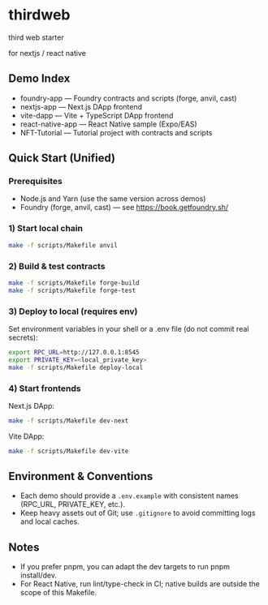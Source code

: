 # thirdweb
third web starter 

for nextjs / react native

## Demo Index

- foundry-app — Foundry contracts and scripts (forge, anvil, cast)
- nextjs-app — Next.js DApp frontend
- vite-dapp — Vite + TypeScript DApp frontend
- react-native-app — React Native sample (Expo/EAS)
- NFT-Tutorial — Tutorial project with contracts and scripts

## Quick Start (Unified)

### Prerequisites
- Node.js and Yarn (use the same version across demos)
- Foundry (forge, anvil, cast) — see https://book.getfoundry.sh/

### 1) Start local chain
```sh
make -f scripts/Makefile anvil
```

### 2) Build & test contracts
```sh
make -f scripts/Makefile forge-build
make -f scripts/Makefile forge-test
```

### 3) Deploy to local (requires env)
Set environment variables in your shell or a .env file (do not commit real secrets):
```sh
export RPC_URL=http://127.0.0.1:8545
export PRIVATE_KEY=<local_private_key>
make -f scripts/Makefile deploy-local
```

### 4) Start frontends
Next.js DApp:
```sh
make -f scripts/Makefile dev-next
```
Vite DApp:
```sh
make -f scripts/Makefile dev-vite
```

## Environment & Conventions
- Each demo should provide a `.env.example` with consistent names (RPC_URL, PRIVATE_KEY, etc.).
- Keep heavy assets out of Git; use `.gitignore` to avoid committing logs and local caches.

## Notes
- If you prefer pnpm, you can adapt the dev targets to run pnpm install/dev.
- For React Native, run lint/type-check in CI; native builds are outside the scope of this Makefile.